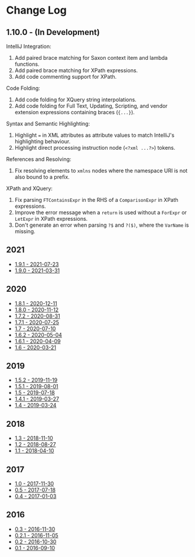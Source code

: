 # Change Log

## 1.10.0 - (In Development)

IntelliJ Integration:

1. Add paired brace matching for Saxon context item and lambda functions.
2. Add paired brace matching for XPath expressions.
3. Add code commenting support for XPath.

Code Folding:

1. Add code folding for XQuery string interpolations.
2. Add code folding for Full Text, Updating, Scripting, and vendor extension expressions containing braces (`{...}`).

Syntax and Semantic Highlighting:

1. Highlight `=` in XML attributes as attribute values to match IntelliJ's highlighting behaviour.
2. Highlight direct processing instruction node (`<?xml ...?>`) tokens.

References and Resolving:

1. Fix resolving elements to `xmlns` nodes where the namespace URI is not also bound to a prefix.

XPath and XQuery:

1. Fix parsing `FTContainsExpr` in the RHS of a `ComparisonExpr` in XPath expressions.
2. Improve the error message when a `return` is used without a `ForExpr` or `LetExpr` in XPath expressions.
3. Don't generate an error when parsing `?$` and `?($)`, where the `VarName` is missing.

## 2021

*  [1.9.1 - 2021-07-23](docs/_posts/2021-07-23-release-1.9.1.md)
*  [1.9.0 - 2021-03-31](docs/_posts/2021-03-31-release-1.9.0.md)

## 2020

*  [1.8.1 - 2020-12-11](docs/_posts/2020-12-11-release-1.8.1.md)
*  [1.8.0 - 2020-11-12](docs/_posts/2020-11-12-release-1.8.0.md)
*  [1.7.2 - 2020-08-31](docs/_posts/2020-08-31-release-1.7.2.md)
*  [1.7.1 - 2020-07-25](docs/_posts/2020-07-25-release-1.7.1.md)
*  [1.7 - 2020-07-10](docs/_posts/2020-07-10-release-1.7.md)
*  [1.6.2 - 2020-05-04](docs/_posts/2020-05-04-release-1.6.2.md)
*  [1.6.1 - 2020-04-09](docs/_posts/2020-04-09-release-1.6.1.md)
*  [1.6 - 2020-03-21](docs/_posts/2020-03-21-release-1.6.md)

## 2019

*  [1.5.2 - 2019-11-19](docs/_posts/2019-11-19-release-1.5.2.md)
*  [1.5.1 - 2019-08-01](docs/_posts/2019-08-01-release-1.5.1.md)
*  [1.5 - 2019-07-18](docs/_posts/2019-07-18-release-1.5.md)
*  [1.4.1 - 2019-03-27](docs/_posts/2019-03-27-release-1.4.1.md)
*  [1.4 - 2019-03-24](docs/_posts/2019-03-24-release-1.4.md)

## 2018

*  [1.3 - 2018-11-10](docs/_posts/2018-11-10-release-1.3.md)
*  [1.2 - 2018-08-27](docs/_posts/2018-08-27-release-1.2.md)
*  [1.1 - 2018-04-10](docs/_posts/2018-04-10-release-1.1.md)

## 2017

*  [1.0 - 2017-11-30](docs/_posts/2017-11-30-release-1.0.md)
*  [0.5 - 2017-07-18](docs/_posts/2017-07-18-release-0.5.md)
*  [0.4 - 2017-01-03](docs/_posts/2017-01-03-release-0.4.md)

## 2016

*  [0.3 - 2016-11-30](docs/_posts/2016-11-30-release-0.3.md)
*  [0.2.1 - 2016-11-05](docs/_posts/2016-11-05-release-0.2.1.md)
*  [0.2 - 2016-10-30](docs/_posts/2016-10-30-release-0.2.md)
*  [0.1 - 2016-09-10](docs/_posts/2016-09-10-release-0.1.md)
